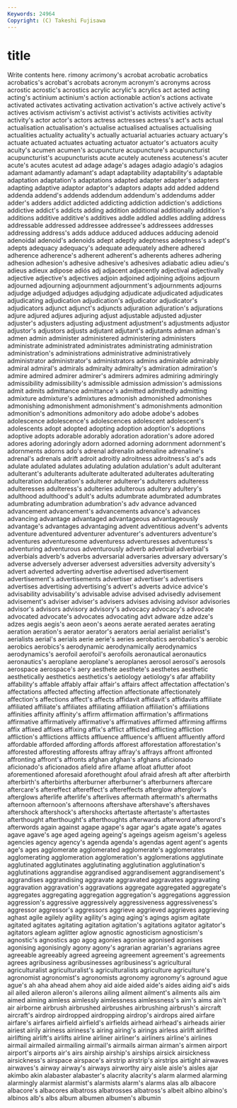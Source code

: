 ```yaml
---
Keywords: 24964 
Copyright: (C) Takeshi Fujisawa
---
```


# title

Write contents here.
rimony acrimony's acrobat acrobatic acrobatics acrobatics's acrobat's acrobats
acronym acronym's acronyms across acrostic acrostic's acrostics acrylic acrylic's acrylics
act acted acting acting's actinium actinium's action actionable action's actions
activate activated activates activating activation activation's active actively active's actives
activism activism's activist activist's activists activities activity activity's actor actor's
actors actress actresses actress's act's acts actual actualisation actualisation's actualise
actualised actualises actualising actualities actuality actuality's actually actuarial actuaries actuary
actuary's actuate actuated actuates actuating actuator actuator's actuators acuity acuity's
acumen acumen's acupuncture acupuncture's acupuncturist acupuncturist's acupuncturists acute acutely acuteness
acuteness's acuter acute's acutes acutest ad adage adage's adages adagio
adagio's adagios adamant adamantly adamant's adapt adaptability adaptability's adaptable adaptation
adaptation's adaptations adapted adapter adapter's adapters adapting adaptive adaptor adaptor's
adaptors adapts add added addend addenda addend's addends addendum addendum's
addendums adder adder's adders addict addicted addicting addiction addiction's addictions
addictive addict's addicts adding addition additional additionally addition's additions additive
additive's additives addle addled addles addling address addressable addressed addressee
addressee's addressees addresses addressing address's adds adduce adduced adduces adducing
adenoid adenoidal adenoid's adenoids adept adeptly adeptness adeptness's adept's adepts
adequacy adequacy's adequate adequately adhere adhered adherence adherence's adherent adherent's
adherents adheres adhering adhesion adhesion's adhesive adhesive's adhesives adiabatic adieu
adieu's adieus adieux adipose adiós adj adjacent adjacently adjectival adjectivally
adjective adjective's adjectives adjoin adjoined adjoining adjoins adjourn adjourned adjourning
adjournment adjournment's adjournments adjourns adjudge adjudged adjudges adjudging adjudicate adjudicated
adjudicates adjudicating adjudication adjudication's adjudicator adjudicator's adjudicators adjunct adjunct's adjuncts
adjuration adjuration's adjurations adjure adjured adjures adjuring adjust adjustable adjusted
adjuster adjuster's adjusters adjusting adjustment adjustment's adjustments adjustor adjustor's adjustors
adjusts adjutant adjutant's adjutants adman adman's admen admin administer administered
administering administers administrate administrated administrates administrating administration administration's administrations administrative
administratively administrator administrator's administrators admins admirable admirably admiral admiral's admirals
admiralty admiralty's admiration admiration's admire admired admirer admirer's admirers admires
admiring admiringly admissibility admissibility's admissible admission admission's admissions admit admits
admittance admittance's admitted admittedly admitting admixture admixture's admixtures admonish admonished
admonishes admonishing admonishment admonishment's admonishments admonition admonition's admonitions admonitory ado
adobe adobe's adobes adolescence adolescence's adolescences adolescent adolescent's adolescents adopt
adopted adopting adoption adoption's adoptions adoptive adopts adorable adorably adoration
adoration's adore adored adores adoring adoringly adorn adorned adorning adornment
adornment's adornments adorns ado's adrenal adrenalin adrenaline adrenaline's adrenal's adrenals
adrift adroit adroitly adroitness adroitness's ad's ads adulate adulated adulates
adulating adulation adulation's adult adulterant adulterant's adulterants adulterate adulterated adulterates
adulterating adulteration adulteration's adulterer adulterer's adulterers adulteress adulteresses adulteress's adulteries
adulterous adultery adultery's adulthood adulthood's adult's adults adumbrate adumbrated adumbrates
adumbrating adumbration adumbration's adv advance advanced advancement advancement's advancements advance's
advances advancing advantage advantaged advantageous advantageously advantage's advantages advantaging advent
adventitious advent's advents adventure adventured adventurer adventurer's adventurers adventure's adventures
adventuresome adventuress adventuresses adventuress's adventuring adventurous adventurously adverb adverbial adverbial's
adverbials adverb's adverbs adversarial adversaries adversary adversary's adverse adversely adverser
adversest adversities adversity adversity's advert adverted adverting advertise advertised advertisement
advertisement's advertisements advertiser advertiser's advertisers advertises advertising advertising's advert's adverts
advice advice's advisability advisability's advisable advise advised advisedly advisement advisement's
adviser adviser's advisers advises advising advisor advisories advisor's advisors advisory
advisory's advocacy advocacy's advocate advocated advocate's advocates advocating advt adware
adze adze's adzes aegis aegis's aeon aeon's aeons aerate aerated
aerates aerating aeration aeration's aerator aerator's aerators aerial aerialist aerialist's
aerialists aerial's aerials aerie aerie's aeries aerobatics aerobatics's aerobic aerobics
aerobics's aerodynamic aerodynamically aerodynamics aerodynamics's aerofoil aerofoil's aerofoils aeronautical aeronautics
aeronautics's aeroplane aeroplane's aeroplanes aerosol aerosol's aerosols aerospace aerospace's aery
aesthete aesthete's aesthetes aesthetic aesthetically aesthetics aesthetics's aetiology aetiology's afar
affability affability's affable affably affair affair's affairs affect affectation affectation's
affectations affected affecting affection affectionate affectionately affection's affections affect's affects
affidavit affidavit's affidavits affiliate affiliated affiliate's affiliates affiliating affiliation affiliation's
affiliations affinities affinity affinity's affirm affirmation affirmation's affirmations affirmative affirmatively
affirmative's affirmatives affirmed affirming affirms affix affixed affixes affixing affix's
afflict afflicted afflicting affliction affliction's afflictions afflicts affluence affluence's affluent
affluently afford affordable afforded affording affords afforest afforestation afforestation's afforested
afforesting afforests affray affray's affrays affront affronted affronting affront's affronts
afghan afghan's afghans aficionado aficionado's aficionados afield afire aflame afloat
aflutter afoot aforementioned aforesaid aforethought afoul afraid afresh aft after
afterbirth afterbirth's afterbirths afterburner afterburner's afterburners aftercare aftercare's aftereffect aftereffect's
aftereffects afterglow afterglow's afterglows afterlife afterlife's afterlives aftermath aftermath's aftermaths
afternoon afternoon's afternoons aftershave aftershave's aftershaves aftershock aftershock's aftershocks aftertaste
aftertaste's aftertastes afterthought afterthought's afterthoughts afterwards afterword afterword's afterwords again
against agape agape's agar agar's agate agate's agates agave agave's
age aged ageing ageing's ageings ageism ageism's ageless agencies agency
agency's agenda agenda's agendas agent agent's agents age's ages agglomerate
agglomerated agglomerate's agglomerates agglomerating agglomeration agglomeration's agglomerations agglutinate agglutinated agglutinates
agglutinating agglutination agglutination's agglutinations aggrandise aggrandised aggrandisement aggrandisement's aggrandises aggrandising
aggravate aggravated aggravates aggravating aggravation aggravation's aggravations aggregate aggregated aggregate's
aggregates aggregating aggregation aggregation's aggregations aggression aggression's aggressive aggressively aggressiveness
aggressiveness's aggressor aggressor's aggressors aggrieve aggrieved aggrieves aggrieving aghast agile
agilely agility agility's aging aging's agings agism agitate agitated agitates
agitating agitation agitation's agitations agitator agitator's agitators agleam aglitter aglow
agnostic agnosticism agnosticism's agnostic's agnostics ago agog agonies agonise agonised
agonises agonising agonisingly agony agony's agrarian agrarian's agrarians agree agreeable
agreeably agreed agreeing agreement agreement's agreements agrees agribusiness agribusinesses agribusiness's
agricultural agriculturalist agriculturalist's agriculturalists agriculture agriculture's agronomist agronomist's agronomists agronomy
agronomy's aground ague ague's ah aha ahead ahem ahoy aid
aide aided aide's aides aiding aid's aids ail ailed aileron
aileron's ailerons ailing ailment ailment's ailments ails aim aimed aiming
aimless aimlessly aimlessness aimlessness's aim's aims ain't air airborne airbrush
airbrushed airbrushes airbrushing airbrush's aircraft aircraft's airdrop airdropped airdropping airdrop's
airdrops aired airfare airfare's airfares airfield airfield's airfields airhead airhead's
airheads airier airiest airily airiness airiness's airing airing's airings airless
airlift airlifted airlifting airlift's airlifts airline airliner airliner's airliners airline's
airlines airmail airmailed airmailing airmail's airmails airman airman's airmen airport
airport's airports air's airs airship airship's airships airsick airsickness airsickness's
airspace airspace's airstrip airstrip's airstrips airtight airwaves airwaves's airway airway's
airways airworthy airy aisle aisle's aisles ajar akimbo akin alabaster
alabaster's alacrity alacrity's alarm alarmed alarming alarmingly alarmist alarmist's alarmists
alarm's alarms alas alb albacore albacore's albacores albatross albatrosses albatross's
albeit albino albino's albinos alb's albs album albumen albumen's albumin
